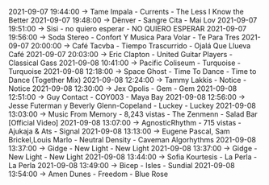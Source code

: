 2021-09-07 19:44:00 -> Tame Impala - Currents - The Less I Know the Better
2021-09-07 19:48:00 -> Dënver - Sangre Cita - Mai Lov
2021-09-07 19:51:00 -> Sisi - no quiero esperar - NO QUIERO ESPERAR
2021-09-07 19:56:00 -> Soda Stereo - Confort Y Musica Para Volar - Te Para Tres
2021-09-07 20:00:00 -> Café Tacvba - Tiempo Trascurrido - Ojalá Que Llueva Café
2021-09-07 20:03:00 -> Eric Clapton - United Guitar Players - Classical Gass
2021-09-08 10:41:00 -> Pacific Coliseum - Turquoise - Turquoise
2021-09-08 12:18:00 -> Space Ghost - Time To Dance - Time to Dance (Together Mix)
2021-09-08 12:24:00 -> Tammy Lakkis - Notice - Notice
2021-09-08 12:30:00 -> Jex Opolis - Gem - Gem
2021-09-08 12:51:00 -> Guy Contact - COY003 - Maya Bay
2021-09-08 12:56:00 -> Jesse Futerman y Beverly Glenn-Copeland - Luckey - Luckey
2021-09-08 13:03:00 -> Music From Memory - 8,243 vistas - The Zenmenn - Salad Bar [Official Video]
2021-09-08 13:07:00 -> AgnosticRhythm - 715 vistas - Ajukaja & Ats - Signal
2021-09-08 13:13:00 -> Eugene Pascal, Sam Brickel,Louis Marlo - Neutral Density - Caveman Algorhythms
2021-09-08 13:37:00 -> Gidge - New Light - New Light
2021-09-08 13:37:00 -> Gidge - New Light - New Light
2021-09-08 13:44:00 -> Sofia Kourtesis - La Perla - La Perla
2021-09-08 13:49:00 -> Bicep - Isles - Sundial
2021-09-08 13:54:00 -> Amen Dunes - Freedom - Blue Rose
